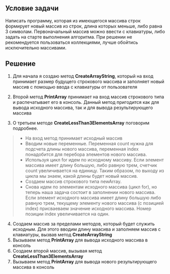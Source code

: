 ## Условие задачи

Написать программу, которая из имеющегося массива строк формирует новый массив из строк, длина которых меньше, либо равна 3 символам. Первоначальный массив можно ввести с клавиатуры, либо задать на старте выполнения алгоритма. При решении не рекомендуется пользоваться коллекциями, лучше обойтись исключительно массивами.

## Решение

1. Для начала я создаю метод **CreateArrayString**, который на вход принимает размер будущего строкового массива и заполняет новый массив с помощью ввода с клавиатуры от пользователя

2. Второй метод **PrintArray** принимает на вход массив строкового типа и распечатывает его в консоль. Данный метод пригодится как для вывода исходного массива, так и для вывода результирующего массива

3. О третьем методе **CreateLessThan3ElementsArray** поговорим подробнее.
>- На вход метод принимает исходный массив 
>- Вводим новые переменные. Переменная count нужна для подсчета длины нового массива, переменная index понадобится для перебора элементов нового массива.
>- Используя цикл for идем по исходному массиву. Если элемент массива имеет длину большую, либо равную трем, счетчик count увеличивается на единицу. Таким образом, по выходу из цикла мы знаем, какой длины будет новый массив.
>- Создаем массив строкового типа newArray.
>- Снова идем по элементам исходного массива (цикл for), но теперь наша задача состоит в заполнении нового массива. Если элемент исходного массива имеет длину большую либо равную трем, текущему элементу нового массива (с позицией index) присваеваем значение исходного массива. Номер позиции index увеличивается на один.

4. Создаем массив за пределами методов, который будет служить исходным. Для этого вводим длину маасива и заполняем массив с клавиатуры, вызвав метод **CreateArrayString**
5. Вызываем метод **PrintArray** для вывода исходного массива в консоль
6. Создаем второй массив, вызывая метод **CreateLessThan3ElementsArray**
7. Вызываем метод **PrintArray** для вывода нового результирующего массива в консоль
